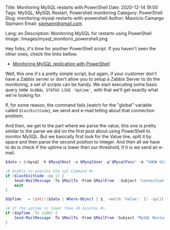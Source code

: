 Title: Monitoring MySQL restarts with PowerShell
Date: 2020-12-14 19:00
Tags: MySQL, MySQL Restart, Powershell monitoring
Category: PowerShell 
Slug: monitoring-mysql-restarts-with-powershell
Author: Maurício Camargo Sipmann
Email: sipmann@gmail.com

Lang: en
Description: Monitoring MySQL for restarts using PowerShell
Image: /images/mysql_monitorin_powershell.png

Hey folks, it's time for another PowerShell script. If you haven't seen the other ones, check the links bellow.

* [Monitoring MySQL replication with PowerShell](https://www.sipmann.com/en/monitoring-mysql-replication-with-powershell.html)

Well, this one it's a pretty simple script, but again, if your customer don't have a Zabbix server or don't allow you to setup a Zabbix Server to do the monitoring, a set of scripts can be handy. We start executing some basic query `SHOW GLOBAL STATUS LIKE 'Uptime'`, with that we'll get exactly what we're looking for.

If, for some reason, the command fails (watch for the "global" variable called `$lastExitCode`), we send and e-mail telling about that connection problem.

And then, we get to the part where we parse the value, this one is pretty similar to the parse we did on the first post about using PowerShell to monitor MySQL. But we basically first look for the Value line, split it by space and then parse the second position to integer. And then all we have to do is check if the uptime is lower then our threshold, if it is we send an e-mail.

```powershell
$data = $(mysql -h $MysqlHost -u $MysqlUser -p"$MysqlPass" -e "SHOW GLOBAL STATUS LIKE 'Uptime' \G")

<# Unable to execute the sql Command #>
if ($lastExitCode -eq 1) {
	Send-MailMessage -To $MailTo -From $MailFrom  -Subject 'Connection problem' -bodyAsHtml "Connection problem on host ${$MysqlHost}" -Credential $MailCred -SmtpServer 'smtp.office365.com' -Port 587 -UseSsl
	exit
}

$UpTime   = [int](($data | Where-Object { $_ -match 'Value:' }) -split '\s+')[2]

<# If the uptime is lower then 20 minutes #>
if ($UpTime -lt 1200) {
    Send-MailMessage -To $MailTo -From $MailFrom -Subject "MySQL Restarted" -bodyAsHtml "MySQL host ${MysqlHost} restarted in less than 20 minutes" -Credential $MailCred -SmtpServer 'smtp.office365.com' -Port 587 -UseSsl
}
```
